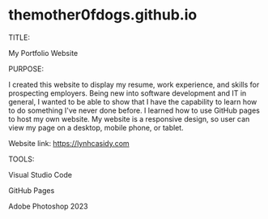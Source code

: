 # themother0fdogs.github.io
TITLE:

My Portfolio Website

PURPOSE:

I created this website to display my resume, work experience, and skills for prospecting employers. 
Being new into software development and IT in general, I wanted to be able to show that I have the capability 
to learn how to do something I've never done before. I learned how to use GitHub pages to host my own website. 
My website is a responsive design, so user can view my page on a desktop, mobile phone, or tablet.

Website link: https://lynhcasidy.com


TOOLS:

Visual Studio Code

GitHub Pages

Adobe Photoshop 2023
